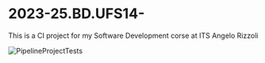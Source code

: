 # 2023-25.BD.UFS14-

This is a CI project for my Software Development corse at ITS Angelo Rizzoli

![PipelineProjectTests](https://github.com/Pier1501/2023-25.BD.UFS14/actions/workflows/pipeline-test.yml/badge.svg)